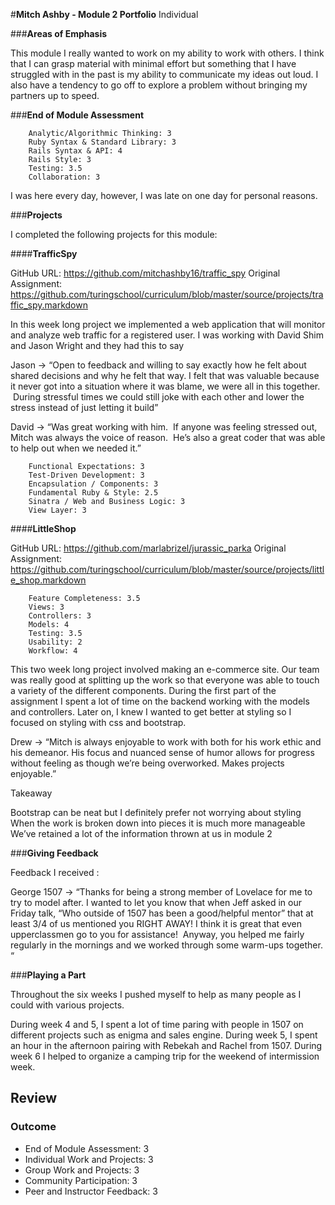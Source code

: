 #**Mitch Ashby - Module 2 Portfolio**
Individual

###**Areas of Emphasis**

This module I really wanted to work on my ability to work with others. I think that I can grasp material with minimal effort but something that I have struggled with in the past is my ability to communicate my ideas out loud. I also have a tendency to go off to explore a problem without bringing my partners up to speed.

###**End of Module Assessment**

        Analytic/Algorithmic Thinking: 3
        Ruby Syntax & Standard Library: 3
        Rails Syntax & API: 4
        Rails Style: 3
        Testing: 3.5
        Collaboration: 3


I was here every day, however, I was late on one day for personal reasons.

###**Projects**

I completed the following projects for this module:

####**TrafficSpy**

GitHub URL: https://github.com/mitchashby16/traffic_spy
Original Assignment: https://github.com/turingschool/curriculum/blob/master/source/projects/traffic_spy.markdown

In this week long project we implemented a web application that will monitor and analyze web traffic for a registered user. I was working with David Shim and Jason Wright and they had this to say

Jason -> “Open to feedback and willing to say exactly how he felt about shared decisions and why he felt that way. I felt that was valuable because it never got into a situation where it was blame, we were all in this together.  During stressful times we could still joke with each other and lower the stress instead of just letting it build”

David -> “Was great working with him.  If anyone was feeling stressed out, Mitch was always the voice of reason.  He’s also a great coder that was able to help out when we needed it.”

        Functional Expectations: 3
        Test-Driven Development: 3
        Encapsulation / Components: 3
        Fundamental Ruby & Style: 2.5
        Sinatra / Web and Business Logic: 3
        View Layer: 3


####**LittleShop**

GitHub URL: https://github.com/marlabrizel/jurassic_parka
Original Assignment: https://github.com/turingschool/curriculum/blob/master/source/projects/little_shop.markdown

        Feature Completeness: 3.5
        Views: 3
        Controllers: 3
        Models: 4
        Testing: 3.5
        Usability: 2
        Workflow: 4

This two week long project involved making an e-commerce site. Our team was really good at splitting up the work so that everyone was able to touch a variety of the different components. During the first part of the assignment I spent a lot of time on the backend working with the models and controllers. Later on, I knew I wanted to get better at styling so I focused on styling with css and bootstrap.

Drew -> “Mitch is always enjoyable to work with both for his work ethic and his demeanor. His focus and nuanced sense of humor allows for progress without feeling as though we’re being overworked. Makes projects enjoyable.”


Takeaway

Bootstrap can be neat but I definitely prefer not worrying about styling
When the work is broken down into pieces it is much more manageable
We’ve retained a lot of the information thrown at us in module 2


###**Giving Feedback**

Feedback I received :

George 1507 -> “Thanks for being a strong member of Lovelace for me to try to model after. I wanted to let you know that when Jeff asked in our Friday talk, “Who outside of 1507 has been a good/helpful mentor” that at least 3/4 of us mentioned you RIGHT AWAY! I think it is great that even upperclassmen go to you for assistance!  Anyway, you helped me fairly regularly in the mornings and we worked through some warm-ups together. “



###**Playing a Part**

Throughout the six weeks I pushed myself to help as many people as I could with various projects.

During week 4 and 5, I spent a lot of time paring with people in 1507 on different projects such as enigma and sales engine.
During week 5, I spent an hour in the afternoon pairing with Rebekah and Rachel from 1507.
During week 6 I helped to organize a camping trip for the weekend of intermission week.

## Review 

### Outcome

* End of Module Assessment: 3
* Individual Work and Projects: 3
* Group Work and Projects: 3
* Community Participation: 3
* Peer and Instructor Feedback: 3

